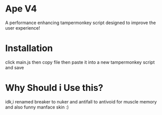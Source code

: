 # Ape V4
A performance enhancing tampermonkey script designed to improve the user experience!
# Installation
click main.js then copy file then paste it into a new tampermonkey script and save
# Why Should i Use this?
idk,i renamed breaker to nuker and antifall to antivoid for muscle memory and also funny manface skin :)
